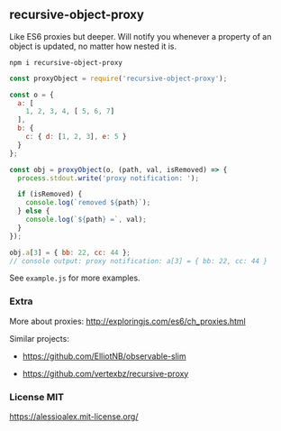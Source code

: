 ## recursive-object-proxy

Like ES6 proxies but deeper. Will notify you whenever a property of an object is
updated, no matter how nested it is.

`npm i recursive-object-proxy`

```js
const proxyObject = require('recursive-object-proxy');

const o = {
  a: [
    1, 2, 3, 4, [ 5, 6, 7]
  ],
  b: {
    c: { d: [1, 2, 3], e: 5 }
  }
};

const obj = proxyObject(o, (path, val, isRemoved) => {
  process.stdout.write('proxy notification: ');

  if (isRemoved) {
    console.log(`removed ${path}`);
  } else {
    console.log(`${path} =`, val);
  }
});

obj.a[3] = { bb: 22, cc: 44 };
// console output: proxy notification: a[3] = { bb: 22, cc: 44 }
```

See `example.js` for more examples.

### Extra

More about proxies: http://exploringjs.com/es6/ch_proxies.html

Similar projects:

- https://github.com/ElliotNB/observable-slim

- https://github.com/vertexbz/recursive-proxy

### License MIT

https://alessioalex.mit-license.org/
